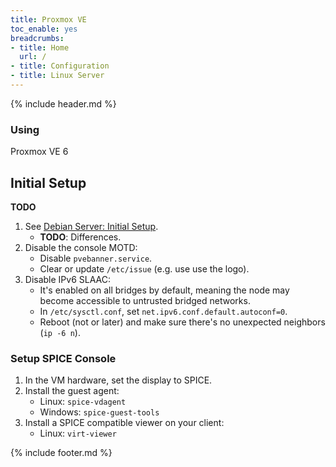 ```yaml
---
title: Proxmox VE
toc_enable: yes
breadcrumbs:
- title: Home
  url: /
- title: Configuration
- title: Linux Server
---
```

{% include header.md %}

### Using
Proxmox VE 6

## Initial Setup

**TODO**

1. See [Debian Server: Initial Setup](../debian-server/#initial-setup).
    - **TODO**: Differences.
1. Disable the console MOTD:
    - Disable `pvebanner.service`.
    - Clear or update `/etc/issue` (e.g. use use the logo).
1. Disable IPv6 SLAAC:
    - It's enabled on all bridges by default, meaning the node may become accessible to untrusted bridged networks.
    - In `/etc/sysctl.conf`, set `net.ipv6.conf.default.autoconf=0`.
    - Reboot (not or later) and make sure there's no unexpected neighbors (`ip -6 n`).

### Setup SPICE Console

1. In the VM hardware, set the display to SPICE.
1. Install the guest agent:
    - Linux: `spice-vdagent`
    - Windows: `spice-guest-tools`
1. Install a SPICE compatible viewer on your client:
    - Linux: `virt-viewer`

{% include footer.md %}
